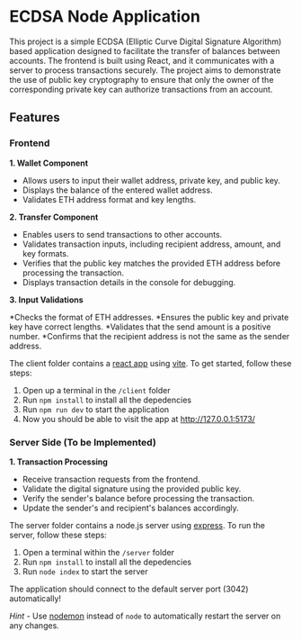 # ECDSA Node Application

This project is a simple ECDSA (Elliptic Curve Digital Signature Algorithm) based application designed to facilitate the transfer of balances between accounts. The frontend is built using React, and it communicates with a server to process transactions securely. The project aims to demonstrate the use of public key cryptography to ensure that only the owner of the corresponding private key can authorize transactions from an account.
 
## Features

### Frontend

**1. Wallet Component**

* Allows users to input their wallet address, private key, and public key.
* Displays the balance of the entered wallet address.
* Validates ETH address format and key lengths.
  
**2. Transfer Component**

* Enables users to send transactions to other accounts.
* Validates transaction inputs, including recipient address, amount, and key formats.
* Verifies that the public key matches the provided ETH address before processing the transaction.
* Displays transaction details in the console for debugging.

**3. Input Validations**

*Checks the format of ETH addresses.
*Ensures the public key and private key have correct lengths.
*Validates that the send amount is a positive number.
*Confirms that the recipient address is not the same as the sender address.

The client folder contains a [react app](https://reactjs.org/) using [vite](https://vitejs.dev/). To get started, follow these steps:

1. Open up a terminal in the `/client` folder
2. Run `npm install` to install all the depedencies
3. Run `npm run dev` to start the application 
4. Now you should be able to visit the app at http://127.0.0.1:5173/

### Server Side (To be Implemented)

**1. Transaction Processing**

* Receive transaction requests from the frontend.
* Validate the digital signature using the provided public key.
* Verify the sender's balance before processing the transaction.
* Update the sender's and recipient's balances accordingly.

The server folder contains a node.js server using [express](https://expressjs.com/). To run the server, follow these steps:

1. Open a terminal within the `/server` folder 
2. Run `npm install` to install all the depedencies 
3. Run `node index` to start the server 

The application should connect to the default server port (3042) automatically! 

_Hint_ - Use [nodemon](https://www.npmjs.com/package/nodemon) instead of `node` to automatically restart the server on any changes.
